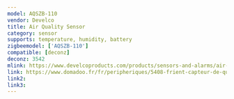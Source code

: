 ```yaml
---
model: AQSZB-110
vendor: Develco
title: Air Quality Sensor
category: sensor
supports: temperature, humidity, battery
zigbeemodel: ['AQSZB-110']
compatible: [deconz]
deconz: 3542
mlink: https://www.develcoproducts.com/products/sensors-and-alarms/air-quality-sensor/
link: https://www.domadoo.fr/fr/peripheriques/5408-frient-capteur-de-qualite-d-air-zigbee-ha-5713594002392.html
link2: 
link3: 
---
```


